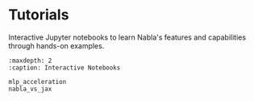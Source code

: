 # Tutorials

Interactive Jupyter notebooks to learn Nabla's features and capabilities through hands-on examples.

```{toctree}
:maxdepth: 2
:caption: Interactive Notebooks

mlp_acceleration
nabla_vs_jax
```